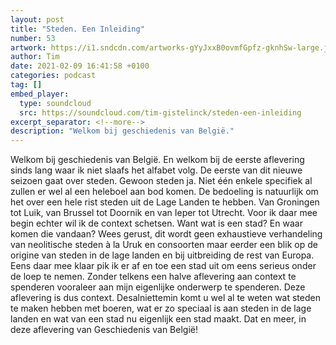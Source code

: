 ```yaml
---
layout: post
title: "Steden. Een Inleiding"
number: 53
artwork: https://i1.sndcdn.com/artworks-gYyJxxB0ovmfGpfz-gknhSw-large.jpg
author: Tim
date: 2021-02-09 16:41:58 +0100
categories: podcast
tag: []
embed_player:
  type: soundcloud
  src: https://soundcloud.com/tim-gistelinck/steden-een-inleiding
excerpt_separator: <!--more-->
description: "Welkom bij geschiedenis van België."
---
```

Welkom bij geschiedenis van België. En welkom bij de eerste aflevering sinds lang waar ik niet slaafs het alfabet volg. De eerste van dit nieuwe seizoen gaat over steden. Gewoon steden ja. Niet één enkele specifiek al zullen er wel al een heleboel aan bod komen. De bedoeling is natuurlijk om het over een hele rist steden uit de Lage Landen te hebben. Van Groningen tot Luik, van Brussel tot Doornik en van Ieper tot Utrecht. Voor ik daar mee begin echter wil ik de context schetsen. Want wat is een stad? En waar komen die vandaan? Wees gerust, dit wordt geen exhaustieve verhandeling van neolitische steden à la Uruk en consoorten maar eerder een blik op de origine van steden in de lage landen en bij uitbreiding de rest van Europa. Eens daar mee klaar pik ik er af en toe een stad uit om eens serieus onder de loep te nemen. Zonder telkens een halve aflevering aan context te spenderen vooraleer aan mijn eigenlijke onderwerp te spenderen. Deze aflevering is dus context. Desalniettemin komt u wel al te weten wat steden te maken hebben met boeren, wat er zo speciaal is aan steden in de lage landen en wat van een stad nu eigenlijk een stad maakt. Dat en meer, in deze aflevering van Geschiedenis van België!
